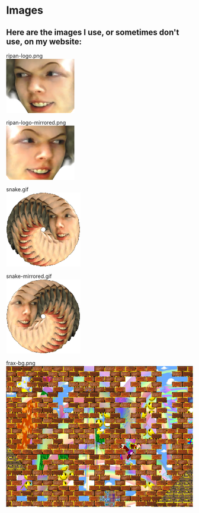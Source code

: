 # Images
## Here are the images I use, or sometimes don't use, on my website:

ripan-logo.png\
![ripan-logo.png](ripan-logo.png)


ripan-logo-mirrored.png\
![ripan-logo-mirrored.png](ripan-logo-mirrored.png)


snake.gif\
![snake.gif](snake.gif)


snake-mirrored.gif\
![snake-mirrored.gif](snake-mirrored.gif)

frax-bg.png\
![frax-bg.png](frax-bg.png)
